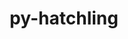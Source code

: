 ---
title: "py-hatchling"
layout: cache
categories: [package, develop]
meta: {"compilers": ["apple-clang@=16.0.0", "gcc@=10.5.0", "gcc@=11.1.0", "gcc@=11.4.0", "gcc@=13.2.0", "gcc@=13.3.0", "gcc@=7.5.0", "oneapi@=2024.2.1"], "num_specs": 227, "num_specs_by_stack": {"data-vis-sdk": 8, "developer-tools-aarch64-linux-gnu": 5, "developer-tools-darwin": 5, "developer-tools-x86_64_v3-linux-gnu": 5, "e4s": 40, "e4s-neoverse-v2": 16, "e4s-oneapi": 41, "hep": 8, "ml-darwin-aarch64-mps": 24, "ml-linux-aarch64-cpu": 29, "ml-linux-aarch64-cuda": 30, "ml-linux-x86_64-cpu": 30, "ml-linux-x86_64-cuda": 32, "ml-linux-x86_64-rocm": 19, "radiuss": 16, "root": 227}, "oss": ["centos7", "rhel8", "sequoia", "ubuntu18.04", "ubuntu20.04", "ubuntu22.04", "ubuntu24.04"], "platforms": ["darwin", "linux"], "stacks": ["data-vis-sdk", "developer-tools-aarch64-linux-gnu", "developer-tools-darwin", "developer-tools-x86_64_v3-linux-gnu", "e4s", "e4s-neoverse-v2", "e4s-oneapi", "hep", "ml-darwin-aarch64-mps", "ml-linux-aarch64-cpu", "ml-linux-aarch64-cuda", "ml-linux-x86_64-cpu", "ml-linux-x86_64-cuda", "ml-linux-x86_64-rocm", "radiuss", "root"], "targets": ["aarch64", "neoverse_v2", "x86_64_v3"], "versions": ["1.25.0"]}
spec_details: [{"compiler": "apple-clang@=16.0.0", "hash": "27dntua6id3f264wcadfxba5e2igdiry", "os": "sequoia", "platform": "darwin", "size": "-", "stacks": ["ml-darwin-aarch64-mps", "root"], "target": "aarch64", "variants": ["build_system=python_pip"], "versions": ["1.25.0"]}, {"compiler": "gcc@=11.4.0", "hash": "2diasdvcurquux5wjd7526anvmu3ifm7", "os": "ubuntu22.04", "platform": "linux", "size": "-", "stacks": ["e4s", "root"], "target": "x86_64_v3", "variants": ["build_system=python_pip"], "versions": ["1.25.0"]}, {"compiler": "gcc@=10.5.0", "hash": "2ptd6dckwatlm23fznzg62gungq2nfcv", "os": "centos7", "platform": "linux", "size": "-", "stacks": ["developer-tools-x86_64_v3-linux-gnu", "root"], "target": "x86_64_v3", "variants": ["build_system=python_pip"], "versions": ["1.25.0"]}, {"compiler": "gcc@=11.4.0", "hash": "2sojnqxiixyfzyoogq7kp2bxjxlsi773", "os": "ubuntu22.04", "platform": "linux", "size": "-", "stacks": ["e4s", "root"], "target": "x86_64_v3", "variants": ["build_system=python_pip"], "versions": ["1.25.0"]}, {"compiler": "gcc@=11.4.0", "hash": "2zlnqtbyykox2zqt6o4cqpzdso3j524r", "os": "ubuntu22.04", "platform": "linux", "size": "-", "stacks": ["e4s", "root"], "target": "x86_64_v3", "variants": ["build_system=python_pip"], "versions": ["1.25.0"]}, {"compiler": "oneapi@=2024.2.1", "hash": "2zzr6btn2ruo7xn7jshvybm7lv5asyw2", "os": "ubuntu22.04", "platform": "linux", "size": "-", "stacks": ["e4s-oneapi", "root"], "target": "x86_64_v3", "variants": ["build_system=python_pip"], "versions": ["1.25.0"]}, {"compiler": "gcc@=13.2.0", "hash": "3bs2ug3qivpwhe6ows6qf7ra3fdo66ui", "os": "ubuntu24.04", "platform": "linux", "size": "-", "stacks": ["ml-linux-aarch64-cpu", "ml-linux-aarch64-cuda", "root"], "target": "aarch64", "variants": ["build_system=python_pip"], "versions": ["1.25.0"]}, {"compiler": "gcc@=10.5.0", "hash": "3cfk53gaiqwcw5hh5n5mgry3slpslkvx", "os": "centos7", "platform": "linux", "size": "-", "stacks": ["developer-tools-x86_64_v3-linux-gnu", "root"], "target": "x86_64_v3", "variants": ["build_system=python_pip"], "versions": ["1.25.0"]}, {"compiler": "oneapi@=2024.2.1", "hash": "3epl7cqpylaqxiixhtxqd53lyuzfuubp", "os": "ubuntu22.04", "platform": "linux", "size": "-", "stacks": ["e4s-oneapi", "root"], "target": "x86_64_v3", "variants": ["build_system=python_pip"], "versions": ["1.25.0"]}, {"compiler": "gcc@=13.2.0", "hash": "3mqazmwzay52etgtehjocty2nm3g3b72", "os": "ubuntu24.04", "platform": "linux", "size": "-", "stacks": ["ml-linux-aarch64-cpu", "ml-linux-aarch64-cuda", "root"], "target": "aarch64", "variants": ["build_system=python_pip"], "versions": ["1.25.0"]}, {"compiler": "oneapi@=2024.2.1", "hash": "3yryzt4pyfmokwhd2jouyelhdo4ylw4p", "os": "ubuntu22.04", "platform": "linux", "size": "-", "stacks": ["e4s-oneapi", "root"], "target": "x86_64_v3", "variants": ["build_system=python_pip"], "versions": ["1.25.0"]}, {"compiler": "gcc@=13.2.0", "hash": "4gsqfyzjmalwygeyjpxyyswsvrypnhg6", "os": "ubuntu24.04", "platform": "linux", "size": "-", "stacks": ["ml-linux-aarch64-cpu", "ml-linux-aarch64-cuda", "root"], "target": "aarch64", "variants": ["build_system=python_pip"], "versions": ["1.25.0"]}, {"compiler": "gcc@=11.4.0", "hash": "4kb23oopczt7fxa7zodtezkqw2opiopj", "os": "ubuntu22.04", "platform": "linux", "size": "-", "stacks": ["e4s", "root"], "target": "x86_64_v3", "variants": ["build_system=python_pip"], "versions": ["1.25.0"]}, {"compiler": "apple-clang@=16.0.0", "hash": "4lme2sdoooppg5fxcsrfbi75hljbnil6", "os": "sequoia", "platform": "darwin", "size": "-", "stacks": ["developer-tools-darwin", "ml-darwin-aarch64-mps", "root"], "target": "aarch64", "variants": ["build_system=python_pip"], "versions": ["1.25.0"]}, {"compiler": "gcc@=13.2.0", "hash": "4lpgvnsfkmv5zxdshanugby3mlgwbtbq", "os": "ubuntu24.04", "platform": "linux", "size": "-", "stacks": ["ml-linux-x86_64-cpu", "ml-linux-x86_64-cuda", "ml-linux-x86_64-rocm", "root"], "target": "x86_64_v3", "variants": ["build_system=python_pip"], "versions": ["1.25.0"]}, {"compiler": "gcc@=13.2.0", "hash": "4qtllps4hfnu62cxvvxpvqkbajnletb7", "os": "ubuntu24.04", "platform": "linux", "size": "-", "stacks": ["ml-linux-x86_64-cpu", "ml-linux-x86_64-cuda", "ml-linux-x86_64-rocm", "root"], "target": "x86_64_v3", "variants": ["build_system=python_pip"], "versions": ["1.25.0"]}, {"compiler": "apple-clang@=16.0.0", "hash": "55vmdfmybrhk4cpcvdupkc45x2pilvlx", "os": "sequoia", "platform": "darwin", "size": "-", "stacks": ["ml-darwin-aarch64-mps", "root"], "target": "aarch64", "variants": ["build_system=python_pip"], "versions": ["1.25.0"]}, {"compiler": "gcc@=13.2.0", "hash": "56x6cuisp4iza37rxu4fioci2uwlmjqd", "os": "ubuntu24.04", "platform": "linux", "size": "-", "stacks": ["ml-linux-aarch64-cpu", "ml-linux-aarch64-cuda", "root"], "target": "aarch64", "variants": ["build_system=python_pip"], "versions": ["1.25.0"]}, {"compiler": "gcc@=13.2.0", "hash": "5bqu74vulqloge224tu3iwxgytzjdnwm", "os": "ubuntu24.04", "platform": "linux", "size": "-", "stacks": ["ml-linux-aarch64-cpu", "ml-linux-aarch64-cuda", "root"], "target": "aarch64", "variants": ["build_system=python_pip"], "versions": ["1.25.0"]}, {"compiler": "gcc@=13.2.0", "hash": "5cvld5enzjwpuirhwmatmkw6jz2kfihi", "os": "ubuntu24.04", "platform": "linux", "size": "-", "stacks": ["ml-linux-x86_64-cpu", "ml-linux-x86_64-cuda", "ml-linux-x86_64-rocm", "root"], "target": "x86_64_v3", "variants": ["build_system=python_pip"], "versions": ["1.25.0"]}, {"compiler": "oneapi@=2024.2.1", "hash": "5e56snuqxztsbszdyq2jt2dzgpgra3bd", "os": "ubuntu22.04", "platform": "linux", "size": "-", "stacks": ["e4s-oneapi", "root"], "target": "x86_64_v3", "variants": ["build_system=python_pip"], "versions": ["1.25.0"]}, {"compiler": "apple-clang@=16.0.0", "hash": "5eihqfk3soaw4zuakne3xzopcvdd3pk7", "os": "sequoia", "platform": "darwin", "size": "-", "stacks": ["ml-darwin-aarch64-mps", "root"], "target": "aarch64", "variants": ["build_system=python_pip"], "versions": ["1.25.0"]}, {"compiler": "gcc@=7.5.0", "hash": "5fk4hf7ao3qdiv7ntfn3qipppou3npik", "os": "ubuntu18.04", "platform": "linux", "size": "-", "stacks": ["radiuss", "root"], "target": "x86_64_v3", "variants": ["build_system=python_pip"], "versions": ["1.25.0"]}, {"compiler": "gcc@=11.1.0", "hash": "5wz26r2oozoyj4ugnfapkkzl74njilth", "os": "ubuntu20.04", "platform": "linux", "size": "-", "stacks": ["data-vis-sdk", "root"], "target": "x86_64_v3", "variants": ["build_system=python_pip"], "versions": ["1.25.0"]}, {"compiler": "gcc@=7.5.0", "hash": "6dpsagjhxily3ykz2mhgq2ofpzi5qc6a", "os": "ubuntu18.04", "platform": "linux", "size": "-", "stacks": ["radiuss", "root"], "target": "x86_64_v3", "variants": ["build_system=python_pip"], "versions": ["1.25.0"]}, {"compiler": "oneapi@=2024.2.1", "hash": "6g4ce7lrmhjq3bagad6vqa3cmb4d5fx4", "os": "ubuntu22.04", "platform": "linux", "size": "-", "stacks": ["e4s-oneapi", "root"], "target": "x86_64_v3", "variants": ["build_system=python_pip"], "versions": ["1.25.0"]}, {"compiler": "oneapi@=2024.2.1", "hash": "6jndejx6cdttsovnwfk5hfc4czazzghe", "os": "ubuntu22.04", "platform": "linux", "size": "-", "stacks": ["e4s-oneapi", "root"], "target": "x86_64_v3", "variants": ["build_system=python_pip"], "versions": ["1.25.0"]}, {"compiler": "apple-clang@=16.0.0", "hash": "6ko5psdkxwfvtgyoj6yibebqydgsqh4y", "os": "sequoia", "platform": "darwin", "size": "-", "stacks": ["ml-darwin-aarch64-mps", "root"], "target": "aarch64", "variants": ["build_system=python_pip"], "versions": ["1.25.0"]}, {"compiler": "oneapi@=2024.2.1", "hash": "6qyfq4asqjrs6xsiywgozuhe2rbaslxm", "os": "ubuntu22.04", "platform": "linux", "size": "-", "stacks": ["e4s-oneapi", "root"], "target": "x86_64_v3", "variants": ["build_system=python_pip"], "versions": ["1.25.0"]}, {"compiler": "gcc@=11.4.0", "hash": "6u2uo663mrbpnir4rlxiinf7szawfqoo", "os": "ubuntu22.04", "platform": "linux", "size": "-", "stacks": ["e4s", "root"], "target": "x86_64_v3", "variants": ["build_system=python_pip"], "versions": ["1.25.0"]}, {"compiler": "gcc@=7.5.0", "hash": "6u3awspc5zo7voyvdoe3c3luiaiviymc", "os": "ubuntu18.04", "platform": "linux", "size": "-", "stacks": ["radiuss", "root"], "target": "x86_64_v3", "variants": ["build_system=python_pip"], "versions": ["1.25.0"]}, {"compiler": "oneapi@=2024.2.1", "hash": "72573lhrgxlzbuylv5nwx4sr2j2w2khv", "os": "ubuntu22.04", "platform": "linux", "size": "-", "stacks": ["e4s-oneapi", "root"], "target": "x86_64_v3", "variants": ["build_system=python_pip"], "versions": ["1.25.0"]}, {"compiler": "gcc@=7.5.0", "hash": "72uoqqz7w7y5kjdtfna5wsydilva2lkc", "os": "ubuntu18.04", "platform": "linux", "size": "-", "stacks": ["radiuss", "root"], "target": "x86_64_v3", "variants": ["build_system=python_pip"], "versions": ["1.25.0"]}, {"compiler": "gcc@=11.4.0", "hash": "7cf2vxf7bfzoirhchkh5zyfco4c5hqt5", "os": "ubuntu22.04", "platform": "linux", "size": "-", "stacks": ["e4s", "root"], "target": "x86_64_v3", "variants": ["build_system=python_pip"], "versions": ["1.25.0"]}, {"compiler": "gcc@=11.4.0", "hash": "7hho7wwkeygmf7atsllh7ee5s7fr4oyf", "os": "ubuntu22.04", "platform": "linux", "size": "-", "stacks": ["e4s", "root"], "target": "x86_64_v3", "variants": ["build_system=python_pip"], "versions": ["1.25.0"]}, {"compiler": "apple-clang@=16.0.0", "hash": "7irlyjw6xuioqni4triac5n5hnawji4w", "os": "sequoia", "platform": "darwin", "size": "-", "stacks": ["ml-darwin-aarch64-mps", "root"], "target": "aarch64", "variants": ["build_system=python_pip"], "versions": ["1.25.0"]}, {"compiler": "gcc@=13.2.0", "hash": "7ndq7cprnrh4ipcp6umbpq43yt7ynbkc", "os": "ubuntu24.04", "platform": "linux", "size": "-", "stacks": ["ml-linux-x86_64-cpu", "ml-linux-x86_64-cuda", "root"], "target": "x86_64_v3", "variants": ["build_system=python_pip"], "versions": ["1.25.0"]}, {"compiler": "gcc@=13.2.0", "hash": "7tavayxpxa7w54ud32nh76foupb6zh5i", "os": "ubuntu24.04", "platform": "linux", "size": "-", "stacks": ["ml-linux-aarch64-cpu", "ml-linux-aarch64-cuda", "root"], "target": "aarch64", "variants": ["build_system=python_pip"], "versions": ["1.25.0"]}, {"compiler": "gcc@=13.2.0", "hash": "7wicgmc5ztgrsos6ccgashxyir2j645b", "os": "ubuntu24.04", "platform": "linux", "size": "-", "stacks": ["ml-linux-x86_64-cpu", "ml-linux-x86_64-cuda", "ml-linux-x86_64-rocm", "root"], "target": "x86_64_v3", "variants": ["build_system=python_pip"], "versions": ["1.25.0"]}, {"compiler": "apple-clang@=16.0.0", "hash": "7y6bxeavxa7df3fyqheptdztsonkbeb3", "os": "sequoia", "platform": "darwin", "size": "-", "stacks": ["ml-darwin-aarch64-mps", "root"], "target": "aarch64", "variants": ["build_system=python_pip"], "versions": ["1.25.0"]}, {"compiler": "gcc@=11.4.0", "hash": "a74obeovfjwfqlcpnrrt5h36djwtahvi", "os": "ubuntu22.04", "platform": "linux", "size": "-", "stacks": ["e4s-neoverse-v2", "root"], "target": "neoverse_v2", "variants": ["build_system=python_pip"], "versions": ["1.25.0"]}, {"compiler": "oneapi@=2024.2.1", "hash": "ahd72hjm3nwxrcrc34vess6wbrkasc3i", "os": "ubuntu22.04", "platform": "linux", "size": "-", "stacks": ["e4s-oneapi", "root"], "target": "x86_64_v3", "variants": ["build_system=python_pip"], "versions": ["1.25.0"]}, {"compiler": "gcc@=13.2.0", "hash": "ajbomp3opkktvgel2udknntrcsd5lbay", "os": "ubuntu24.04", "platform": "linux", "size": "-", "stacks": ["ml-linux-x86_64-cpu", "ml-linux-x86_64-cuda", "ml-linux-x86_64-rocm", "root"], "target": "x86_64_v3", "variants": ["build_system=python_pip"], "versions": ["1.25.0"]}, {"compiler": "gcc@=11.4.0", "hash": "anntsdfgar57bkuhxqjnfifkmkovivxn", "os": "ubuntu22.04", "platform": "linux", "size": "-", "stacks": ["e4s", "root"], "target": "x86_64_v3", "variants": ["build_system=python_pip"], "versions": ["1.25.0"]}, {"compiler": "gcc@=11.4.0", "hash": "apb3wirqmbctrmqczrz6eahgwforg55p", "os": "ubuntu22.04", "platform": "linux", "size": "-", "stacks": ["e4s-neoverse-v2", "root"], "target": "neoverse_v2", "variants": ["build_system=python_pip"], "versions": ["1.25.0"]}, {"compiler": "gcc@=13.2.0", "hash": "apzdqgycbsvuqfw6kuysyh45lonjbrfl", "os": "ubuntu24.04", "platform": "linux", "size": "-", "stacks": ["ml-linux-x86_64-cuda", "root"], "target": "x86_64_v3", "variants": ["build_system=python_pip"], "versions": ["1.25.0"]}, {"compiler": "gcc@=11.4.0", "hash": "ay2dsr76ndqmfsd7jwh42i4k3zdtmnsy", "os": "ubuntu22.04", "platform": "linux", "size": "-", "stacks": ["e4s", "root"], "target": "x86_64_v3", "variants": ["build_system=python_pip"], "versions": ["1.25.0"]}, {"compiler": "oneapi@=2024.2.1", "hash": "ayms6l4mbw54mfgjlwhjaeww5yujqhqk", "os": "ubuntu22.04", "platform": "linux", "size": "-", "stacks": ["e4s-oneapi", "root"], "target": "x86_64_v3", "variants": ["build_system=python_pip"], "versions": ["1.25.0"]}, {"compiler": "gcc@=11.4.0", "hash": "azyeorll3suttauximc5ohey3yf36mlr", "os": "ubuntu22.04", "platform": "linux", "size": "-", "stacks": ["e4s", "root"], "target": "x86_64_v3", "variants": ["build_system=python_pip"], "versions": ["1.25.0"]}, {"compiler": "gcc@=13.2.0", "hash": "bfy4u6eyxcghqrdlpbuixazrqvdgmrxh", "os": "ubuntu24.04", "platform": "linux", "size": "-", "stacks": ["ml-linux-aarch64-cpu", "ml-linux-aarch64-cuda", "root"], "target": "aarch64", "variants": ["build_system=python_pip"], "versions": ["1.25.0"]}, {"compiler": "oneapi@=2024.2.1", "hash": "bfyfszxqnyaliy7b736yva5445gih4wj", "os": "ubuntu22.04", "platform": "linux", "size": "-", "stacks": ["e4s-oneapi", "root"], "target": "x86_64_v3", "variants": ["build_system=python_pip"], "versions": ["1.25.0"]}, {"compiler": "gcc@=11.4.0", "hash": "brvaex3vdmvaacoc3yb3khctpo54z34h", "os": "ubuntu22.04", "platform": "linux", "size": "-", "stacks": ["e4s-neoverse-v2", "root"], "target": "neoverse_v2", "variants": ["build_system=python_pip"], "versions": ["1.25.0"]}, {"compiler": "gcc@=13.2.0", "hash": "buzgsfemn5muerooarmlwnzsh2274iaa", "os": "ubuntu24.04", "platform": "linux", "size": "-", "stacks": ["ml-linux-x86_64-cpu", "ml-linux-x86_64-cuda", "ml-linux-x86_64-rocm", "root"], "target": "x86_64_v3", "variants": ["build_system=python_pip"], "versions": ["1.25.0"]}, {"compiler": "oneapi@=2024.2.1", "hash": "bxkgazfunon2nnwy57bzk2ltyp5hv6d2", "os": "ubuntu22.04", "platform": "linux", "size": "-", "stacks": ["e4s-oneapi", "root"], "target": "x86_64_v3", "variants": ["build_system=python_pip"], "versions": ["1.25.0"]}, {"compiler": "gcc@=13.2.0", "hash": "c3m4xmuxo2uaxnaeqbul3x3ayogqovmw", "os": "ubuntu24.04", "platform": "linux", "size": "-", "stacks": ["ml-linux-x86_64-cpu", "ml-linux-x86_64-cuda", "root"], "target": "x86_64_v3", "variants": ["build_system=python_pip"], "versions": ["1.25.0"]}, {"compiler": "gcc@=11.4.0", "hash": "c5ivmq4t5ngurpvhhxllrnumsz6py4g4", "os": "ubuntu22.04", "platform": "linux", "size": "-", "stacks": ["e4s-neoverse-v2", "root"], "target": "neoverse_v2", "variants": ["build_system=python_pip"], "versions": ["1.25.0"]}, {"compiler": "oneapi@=2024.2.1", "hash": "cd7cdyyuq3yg5op336bfy6ojl6dogosq", "os": "ubuntu22.04", "platform": "linux", "size": "-", "stacks": ["e4s-oneapi", "root"], "target": "x86_64_v3", "variants": ["build_system=python_pip"], "versions": ["1.25.0"]}, {"compiler": "gcc@=13.2.0", "hash": "ce6grtr4ogr43dtrvxylawtslua25hfx", "os": "ubuntu24.04", "platform": "linux", "size": "-", "stacks": ["ml-linux-x86_64-cpu", "ml-linux-x86_64-cuda", "root"], "target": "x86_64_v3", "variants": ["build_system=python_pip"], "versions": ["1.25.0"]}, {"compiler": "gcc@=11.4.0", "hash": "cmwd4bhnwzzhpszw6rnsrsod2pnt7oru", "os": "ubuntu22.04", "platform": "linux", "size": "-", "stacks": ["hep", "root"], "target": "x86_64_v3", "variants": ["build_system=python_pip"], "versions": ["1.25.0"]}, {"compiler": "apple-clang@=16.0.0", "hash": "cngpbqngn6qbtmykfdezer3l4glhl2zw", "os": "sequoia", "platform": "darwin", "size": "-", "stacks": ["ml-darwin-aarch64-mps", "root"], "target": "aarch64", "variants": ["build_system=python_pip"], "versions": ["1.25.0"]}, {"compiler": "oneapi@=2024.2.1", "hash": "d35awganaeuayrr3jagojnbidmfvtue6", "os": "ubuntu22.04", "platform": "linux", "size": "-", "stacks": ["e4s-oneapi", "root"], "target": "x86_64_v3", "variants": ["build_system=python_pip"], "versions": ["1.25.0"]}, {"compiler": "gcc@=13.2.0", "hash": "d7fs3e4iihpbimmzayrqxodfd474rms4", "os": "ubuntu24.04", "platform": "linux", "size": "-", "stacks": ["ml-linux-aarch64-cpu", "ml-linux-aarch64-cuda", "root"], "target": "aarch64", "variants": ["build_system=python_pip"], "versions": ["1.25.0"]}, {"compiler": "gcc@=7.5.0", "hash": "dijn3qhmno3ppzakfjwygya5yyog4yaf", "os": "ubuntu18.04", "platform": "linux", "size": "-", "stacks": ["radiuss", "root"], "target": "x86_64_v3", "variants": ["build_system=python_pip"], "versions": ["1.25.0"]}, {"compiler": "gcc@=7.5.0", "hash": "dmswmsypt23usawef7gotjexwymwocsc", "os": "ubuntu18.04", "platform": "linux", "size": "-", "stacks": ["radiuss", "root"], "target": "x86_64_v3", "variants": ["build_system=python_pip"], "versions": ["1.25.0"]}, {"compiler": "gcc@=11.4.0", "hash": "drh6ocymupydcd3tn7alcnqh54m2ogx3", "os": "ubuntu22.04", "platform": "linux", "size": "-", "stacks": ["e4s", "root"], "target": "x86_64_v3", "variants": ["build_system=python_pip"], "versions": ["1.25.0"]}, {"compiler": "gcc@=10.5.0", "hash": "dwqoybtpfwfeusdcn4f3sn4u73ygmfva", "os": "centos7", "platform": "linux", "size": "-", "stacks": ["developer-tools-x86_64_v3-linux-gnu", "root"], "target": "x86_64_v3", "variants": ["build_system=python_pip"], "versions": ["1.25.0"]}, {"compiler": "oneapi@=2024.2.1", "hash": "echsiz4d7bk2fhadfgjhfc3qclcbjamn", "os": "ubuntu22.04", "platform": "linux", "size": "-", "stacks": ["e4s-oneapi", "root"], "target": "x86_64_v3", "variants": ["build_system=python_pip"], "versions": ["1.25.0"]}, {"compiler": "gcc@=11.4.0", "hash": "eehf5itowflibrgrk776dvdmybezb5bx", "os": "ubuntu22.04", "platform": "linux", "size": "-", "stacks": ["hep", "root"], "target": "x86_64_v3", "variants": ["build_system=python_pip"], "versions": ["1.25.0"]}, {"compiler": "gcc@=13.3.0", "hash": "ehkmlppasp5gbcy4vcjuqgx46z6s6k27", "os": "rhel8", "platform": "linux", "size": "-", "stacks": ["developer-tools-aarch64-linux-gnu", "root"], "target": "aarch64", "variants": ["build_system=python_pip"], "versions": ["1.25.0"]}, {"compiler": "gcc@=13.2.0", "hash": "ei6hknclbbsyf7gnb2jg2ybwtl66prl5", "os": "ubuntu24.04", "platform": "linux", "size": "-", "stacks": ["ml-linux-x86_64-cpu", "ml-linux-x86_64-cuda", "root"], "target": "x86_64_v3", "variants": ["build_system=python_pip"], "versions": ["1.25.0"]}, {"compiler": "oneapi@=2024.2.1", "hash": "ew2l4kqrgr7zuyydfx5deo3qd3b3i3m3", "os": "ubuntu22.04", "platform": "linux", "size": "-", "stacks": ["e4s-oneapi", "root"], "target": "x86_64_v3", "variants": ["build_system=python_pip"], "versions": ["1.25.0"]}, {"compiler": "apple-clang@=16.0.0", "hash": "eyl5i4paoxmae2zkvbox6pgpfrwlrv24", "os": "sequoia", "platform": "darwin", "size": "-", "stacks": ["ml-darwin-aarch64-mps", "root"], "target": "aarch64", "variants": ["build_system=python_pip"], "versions": ["1.25.0"]}, {"compiler": "gcc@=13.2.0", "hash": "f5b67csztickbkz5u2voalmqzqk5tjuh", "os": "ubuntu24.04", "platform": "linux", "size": "-", "stacks": ["ml-linux-x86_64-cpu", "ml-linux-x86_64-cuda", "root"], "target": "x86_64_v3", "variants": ["build_system=python_pip"], "versions": ["1.25.0"]}, {"compiler": "gcc@=11.4.0", "hash": "f7ccys7qsjk54f7kqfz7eeedrcxuo5re", "os": "ubuntu22.04", "platform": "linux", "size": "-", "stacks": ["e4s-neoverse-v2", "root"], "target": "neoverse_v2", "variants": ["build_system=python_pip"], "versions": ["1.25.0"]}, {"compiler": "gcc@=11.4.0", "hash": "fcghmm6roxrifg7ixd6fezh35cmqbnbl", "os": "ubuntu22.04", "platform": "linux", "size": "-", "stacks": ["e4s", "root"], "target": "x86_64_v3", "variants": ["build_system=python_pip"], "versions": ["1.25.0"]}, {"compiler": "apple-clang@=16.0.0", "hash": "fidbv7ptjisxss6kxj37atctdbq7gzpf", "os": "sequoia", "platform": "darwin", "size": "-", "stacks": ["ml-darwin-aarch64-mps", "root"], "target": "aarch64", "variants": ["build_system=python_pip"], "versions": ["1.25.0"]}, {"compiler": "gcc@=11.1.0", "hash": "fjxu7nxrznzapcrrpz7s7qnndurd3qt2", "os": "ubuntu20.04", "platform": "linux", "size": "-", "stacks": ["data-vis-sdk", "root"], "target": "x86_64_v3", "variants": ["build_system=python_pip"], "versions": ["1.25.0"]}, {"compiler": "gcc@=13.2.0", "hash": "fkd5unm5jzrgwoe32tx33k3xytcbw77s", "os": "ubuntu24.04", "platform": "linux", "size": "-", "stacks": ["ml-linux-x86_64-cpu", "ml-linux-x86_64-cuda", "ml-linux-x86_64-rocm", "root"], "target": "x86_64_v3", "variants": ["build_system=python_pip"], "versions": ["1.25.0"]}, {"compiler": "gcc@=11.4.0", "hash": "fpsqjq27lj7fs24ckunzwfjnk6q2b3rg", "os": "ubuntu22.04", "platform": "linux", "size": "-", "stacks": ["e4s-neoverse-v2", "root"], "target": "neoverse_v2", "variants": ["build_system=python_pip"], "versions": ["1.25.0"]}, {"compiler": "gcc@=13.2.0", "hash": "fy2mlgno2knslgtudkxftmctqw4lkxfb", "os": "ubuntu24.04", "platform": "linux", "size": "-", "stacks": ["ml-linux-aarch64-cpu", "ml-linux-aarch64-cuda", "root"], "target": "aarch64", "variants": ["build_system=python_pip"], "versions": ["1.25.0"]}, {"compiler": "gcc@=13.2.0", "hash": "ggp3adq7thkhz7jpm5dgxjgsd3fhj4n3", "os": "ubuntu24.04", "platform": "linux", "size": "-", "stacks": ["ml-linux-aarch64-cpu", "ml-linux-aarch64-cuda", "root"], "target": "aarch64", "variants": ["build_system=python_pip"], "versions": ["1.25.0"]}, {"compiler": "gcc@=13.2.0", "hash": "glkfkfgvdncnl7etmqt66wh36qpfosdk", "os": "ubuntu24.04", "platform": "linux", "size": "-", "stacks": ["ml-linux-aarch64-cpu", "root"], "target": "aarch64", "variants": ["build_system=python_pip"], "versions": ["1.25.0"]}, {"compiler": "gcc@=11.4.0", "hash": "gt7pl33e7l67xizgmfa5rztpc4up5yfh", "os": "ubuntu22.04", "platform": "linux", "size": "-", "stacks": ["e4s", "root"], "target": "x86_64_v3", "variants": ["build_system=python_pip"], "versions": ["1.25.0"]}, {"compiler": "oneapi@=2024.2.1", "hash": "gtbtafes6ne7xlqbxz7i7oq7japjae4m", "os": "ubuntu22.04", "platform": "linux", "size": "-", "stacks": ["e4s-oneapi", "root"], "target": "x86_64_v3", "variants": ["build_system=python_pip"], "versions": ["1.25.0"]}, {"compiler": "gcc@=13.2.0", "hash": "h6kwdcnmwmf2oa3wdsgrew2skx6j6pgh", "os": "ubuntu24.04", "platform": "linux", "size": "-", "stacks": ["ml-linux-x86_64-cpu", "ml-linux-x86_64-cuda", "root"], "target": "x86_64_v3", "variants": ["build_system=python_pip"], "versions": ["1.25.0"]}, {"compiler": "gcc@=11.4.0", "hash": "h6llfmjvbcur6ygvuq3l37ikz6xfsve3", "os": "ubuntu22.04", "platform": "linux", "size": "-", "stacks": ["e4s", "root"], "target": "x86_64_v3", "variants": ["build_system=python_pip"], "versions": ["1.25.0"]}, {"compiler": "gcc@=11.4.0", "hash": "h6q3nums5ry7op26yzy57xslgiml6biw", "os": "ubuntu22.04", "platform": "linux", "size": "-", "stacks": ["e4s", "root"], "target": "x86_64_v3", "variants": ["build_system=python_pip"], "versions": ["1.25.0"]}, {"compiler": "gcc@=11.4.0", "hash": "h7sbrgfwwpcpajsy2ef2aulwpf33fagt", "os": "ubuntu22.04", "platform": "linux", "size": "-", "stacks": ["e4s", "root"], "target": "x86_64_v3", "variants": ["build_system=python_pip"], "versions": ["1.25.0"]}, {"compiler": "gcc@=13.2.0", "hash": "hablsmcmtn6narcwifz3xjtzmifc3ibx", "os": "ubuntu24.04", "platform": "linux", "size": "-", "stacks": ["ml-linux-x86_64-cpu", "ml-linux-x86_64-cuda", "ml-linux-x86_64-rocm", "root"], "target": "x86_64_v3", "variants": ["build_system=python_pip"], "versions": ["1.25.0"]}, {"compiler": "gcc@=13.2.0", "hash": "hfa6evspzqk43lv7il5yzzi2p4yyfptw", "os": "ubuntu24.04", "platform": "linux", "size": "-", "stacks": ["ml-linux-aarch64-cpu", "ml-linux-aarch64-cuda", "root"], "target": "aarch64", "variants": ["build_system=python_pip"], "versions": ["1.25.0"]}, {"compiler": "oneapi@=2024.2.1", "hash": "hfkdzwfg7duw6bahgt2yubl4oxzjagva", "os": "ubuntu22.04", "platform": "linux", "size": "-", "stacks": ["e4s-oneapi", "root"], "target": "x86_64_v3", "variants": ["build_system=python_pip"], "versions": ["1.25.0"]}, {"compiler": "gcc@=13.2.0", "hash": "hirr7chvhecr3jpqf7ryhcifoxblgvlq", "os": "ubuntu24.04", "platform": "linux", "size": "-", "stacks": ["ml-linux-x86_64-cpu", "ml-linux-x86_64-cuda", "ml-linux-x86_64-rocm", "root"], "target": "x86_64_v3", "variants": ["build_system=python_pip"], "versions": ["1.25.0"]}, {"compiler": "gcc@=11.4.0", "hash": "hkdm2446pggolqlo3woflbxt23iykiqr", "os": "ubuntu22.04", "platform": "linux", "size": "-", "stacks": ["hep", "root"], "target": "x86_64_v3", "variants": ["build_system=python_pip"], "versions": ["1.25.0"]}, {"compiler": "gcc@=13.2.0", "hash": "hnyacocmp3ht7yp45xgklq6jut7enmiz", "os": "ubuntu24.04", "platform": "linux", "size": "-", "stacks": ["ml-linux-aarch64-cpu", "ml-linux-aarch64-cuda", "root"], "target": "aarch64", "variants": ["build_system=python_pip"], "versions": ["1.25.0"]}, {"compiler": "oneapi@=2024.2.1", "hash": "hrwcspn2kn4jnitt2mk3o4pql4npcu7e", "os": "ubuntu22.04", "platform": "linux", "size": "-", "stacks": ["e4s-oneapi", "root"], "target": "x86_64_v3", "variants": ["build_system=python_pip"], "versions": ["1.25.0"]}, {"compiler": "gcc@=11.4.0", "hash": "htqpld3bmy34rtpvqkwhsfk3bfueh3o7", "os": "ubuntu22.04", "platform": "linux", "size": "-", "stacks": ["e4s", "root"], "target": "x86_64_v3", "variants": ["build_system=python_pip"], "versions": ["1.25.0"]}, {"compiler": "gcc@=13.2.0", "hash": "i3bjfapd4wz5pysqt6yodob3cpnijh3r", "os": "ubuntu24.04", "platform": "linux", "size": "-", "stacks": ["ml-linux-x86_64-cpu", "ml-linux-x86_64-cuda", "ml-linux-x86_64-rocm", "root"], "target": "x86_64_v3", "variants": ["build_system=python_pip"], "versions": ["1.25.0"]}, {"compiler": "gcc@=13.2.0", "hash": "i73wz33g6rcsg2tkyjwjbzzvcxc2pn3w", "os": "ubuntu24.04", "platform": "linux", "size": "-", "stacks": ["ml-linux-x86_64-cpu", "ml-linux-x86_64-cuda", "root"], "target": "x86_64_v3", "variants": ["build_system=python_pip"], "versions": ["1.25.0"]}, {"compiler": "gcc@=13.2.0", "hash": "idsszwm6kw22xshtbyqj4keuuycfbdhy", "os": "ubuntu24.04", "platform": "linux", "size": "-", "stacks": ["ml-linux-aarch64-cpu", "ml-linux-aarch64-cuda", "root"], "target": "aarch64", "variants": ["build_system=python_pip"], "versions": ["1.25.0"]}, {"compiler": "gcc@=11.4.0", "hash": "ifeqzzrxjwcvorg2ktboqqaqgjybzfgz", "os": "ubuntu22.04", "platform": "linux", "size": "-", "stacks": ["e4s", "root"], "target": "x86_64_v3", "variants": ["build_system=python_pip"], "versions": ["1.25.0"]}, {"compiler": "gcc@=13.3.0", "hash": "ihwiwsizoeqnbl62zigckvb5d4qfxv6w", "os": "rhel8", "platform": "linux", "size": "-", "stacks": ["developer-tools-aarch64-linux-gnu", "root"], "target": "aarch64", "variants": ["build_system=python_pip"], "versions": ["1.25.0"]}, {"compiler": "gcc@=11.4.0", "hash": "ijiwilg37aiyphqku5z7uqskv2zxol27", "os": "ubuntu22.04", "platform": "linux", "size": "-", "stacks": ["e4s", "root"], "target": "x86_64_v3", "variants": ["build_system=python_pip"], "versions": ["1.25.0"]}, {"compiler": "oneapi@=2024.2.1", "hash": "ipaqiqccrgdefcfuxgwdcdrkpbjzlilz", "os": "ubuntu22.04", "platform": "linux", "size": "-", "stacks": ["e4s-oneapi", "root"], "target": "x86_64_v3", "variants": ["build_system=python_pip"], "versions": ["1.25.0"]}, {"compiler": "oneapi@=2024.2.1", "hash": "iqlyisk7c3hpp3kywgpm5ku2kyxrbqjt", "os": "ubuntu22.04", "platform": "linux", "size": "-", "stacks": ["e4s-oneapi", "root"], "target": "x86_64_v3", "variants": ["build_system=python_pip"], "versions": ["1.25.0"]}, {"compiler": "gcc@=11.4.0", "hash": "irb5527tiyhvicjfinu7cklcl6tx3rj5", "os": "ubuntu22.04", "platform": "linux", "size": "-", "stacks": ["e4s", "root"], "target": "x86_64_v3", "variants": ["build_system=python_pip"], "versions": ["1.25.0"]}, {"compiler": "gcc@=13.2.0", "hash": "irk5g5ymnguztbdld63xmdpvip6evsvb", "os": "ubuntu24.04", "platform": "linux", "size": "-", "stacks": ["ml-linux-aarch64-cpu", "ml-linux-aarch64-cuda", "root"], "target": "aarch64", "variants": ["build_system=python_pip"], "versions": ["1.25.0"]}, {"compiler": "gcc@=7.5.0", "hash": "iscualakbfz4t3rnu3gvfouohubxeyfl", "os": "ubuntu18.04", "platform": "linux", "size": "-", "stacks": ["radiuss", "root"], "target": "x86_64_v3", "variants": ["build_system=python_pip"], "versions": ["1.25.0"]}, {"compiler": "gcc@=11.1.0", "hash": "itgakvsc5xdro24rpxuovny47dwh6drk", "os": "ubuntu20.04", "platform": "linux", "size": "-", "stacks": ["data-vis-sdk", "root"], "target": "x86_64_v3", "variants": ["build_system=python_pip"], "versions": ["1.25.0"]}, {"compiler": "gcc@=7.5.0", "hash": "iydll42tm32bf7ri4yaz6nqlty4vc44g", "os": "ubuntu18.04", "platform": "linux", "size": "-", "stacks": ["radiuss", "root"], "target": "x86_64_v3", "variants": ["build_system=python_pip"], "versions": ["1.25.0"]}, {"compiler": "gcc@=11.4.0", "hash": "j5rcknf4qmf6j2lgxrykpxcy3e6k526z", "os": "ubuntu22.04", "platform": "linux", "size": "-", "stacks": ["e4s-neoverse-v2", "root"], "target": "neoverse_v2", "variants": ["build_system=python_pip"], "versions": ["1.25.0"]}, {"compiler": "gcc@=13.2.0", "hash": "jexn6isvsa7cjqu7a3i63b7ngodsgwyo", "os": "ubuntu24.04", "platform": "linux", "size": "-", "stacks": ["ml-linux-aarch64-cpu", "ml-linux-aarch64-cuda", "root"], "target": "aarch64", "variants": ["build_system=python_pip"], "versions": ["1.25.0"]}, {"compiler": "oneapi@=2024.2.1", "hash": "jgnjjcjvxnstzwv5ygdcj4r2trmbnau5", "os": "ubuntu22.04", "platform": "linux", "size": "-", "stacks": ["e4s-oneapi", "root"], "target": "x86_64_v3", "variants": ["build_system=python_pip"], "versions": ["1.25.0"]}, {"compiler": "gcc@=13.2.0", "hash": "jhuqkxdshy3545bqql25ddsmj5dqfdhs", "os": "ubuntu24.04", "platform": "linux", "size": "-", "stacks": ["ml-linux-aarch64-cpu", "root"], "target": "aarch64", "variants": ["build_system=python_pip"], "versions": ["1.25.0"]}, {"compiler": "gcc@=11.4.0", "hash": "jjlhco3a2ute4ztfqyypa2lauodkfisr", "os": "ubuntu22.04", "platform": "linux", "size": "-", "stacks": ["hep", "root"], "target": "x86_64_v3", "variants": ["build_system=python_pip"], "versions": ["1.25.0"]}, {"compiler": "gcc@=11.4.0", "hash": "jnhxsnneltcquq7bnee5solvh6dwhscq", "os": "ubuntu22.04", "platform": "linux", "size": "-", "stacks": ["hep", "root"], "target": "x86_64_v3", "variants": ["build_system=python_pip"], "versions": ["1.25.0"]}, {"compiler": "gcc@=11.4.0", "hash": "jqumd4d277wz5ql3hcg6y37xznd3slfa", "os": "ubuntu22.04", "platform": "linux", "size": "-", "stacks": ["e4s", "root"], "target": "x86_64_v3", "variants": ["build_system=python_pip"], "versions": ["1.25.0"]}, {"compiler": "gcc@=13.2.0", "hash": "k643c5s46iicpdntddnhehff3lic62tj", "os": "ubuntu24.04", "platform": "linux", "size": "-", "stacks": ["ml-linux-x86_64-cpu", "ml-linux-x86_64-cuda", "root"], "target": "x86_64_v3", "variants": ["build_system=python_pip"], "versions": ["1.25.0"]}, {"compiler": "gcc@=13.2.0", "hash": "k6ts7xniygsd72yai7fze7ps2einno47", "os": "ubuntu24.04", "platform": "linux", "size": "-", "stacks": ["ml-linux-x86_64-cpu", "ml-linux-x86_64-cuda", "root"], "target": "x86_64_v3", "variants": ["build_system=python_pip"], "versions": ["1.25.0"]}, {"compiler": "gcc@=7.5.0", "hash": "kg6plqkljd4wzwvap5n3hd77rubmmm7a", "os": "ubuntu18.04", "platform": "linux", "size": "-", "stacks": ["radiuss", "root"], "target": "x86_64_v3", "variants": ["build_system=python_pip"], "versions": ["1.25.0"]}, {"compiler": "apple-clang@=16.0.0", "hash": "kgcske7oc3u47wcdw3iqwajugvxl4gdt", "os": "sequoia", "platform": "darwin", "size": "-", "stacks": ["ml-darwin-aarch64-mps", "root"], "target": "aarch64", "variants": ["build_system=python_pip"], "versions": ["1.25.0"]}, {"compiler": "apple-clang@=16.0.0", "hash": "knp44qndgxcusga6rmarsnafaqsl5pzr", "os": "sequoia", "platform": "darwin", "size": "-", "stacks": ["developer-tools-darwin", "ml-darwin-aarch64-mps", "root"], "target": "aarch64", "variants": ["build_system=python_pip"], "versions": ["1.25.0"]}, {"compiler": "gcc@=7.5.0", "hash": "kqqkipkoigz6jt7s6p3pos4neswqnp63", "os": "ubuntu18.04", "platform": "linux", "size": "-", "stacks": ["radiuss", "root"], "target": "x86_64_v3", "variants": ["build_system=python_pip"], "versions": ["1.25.0"]}, {"compiler": "gcc@=11.4.0", "hash": "ktxossyivxwwb3rphnrza7ebbsr6izg7", "os": "ubuntu22.04", "platform": "linux", "size": "-", "stacks": ["e4s", "root"], "target": "x86_64_v3", "variants": ["build_system=python_pip"], "versions": ["1.25.0"]}, {"compiler": "gcc@=13.3.0", "hash": "kxytisenmnxul36j6hyk4ttb7mrxb2ej", "os": "rhel8", "platform": "linux", "size": "-", "stacks": ["developer-tools-aarch64-linux-gnu", "root"], "target": "aarch64", "variants": ["build_system=python_pip"], "versions": ["1.25.0"]}, {"compiler": "apple-clang@=16.0.0", "hash": "l2jldd5psz3rvxl4zjgcxde6djplfwhk", "os": "sequoia", "platform": "darwin", "size": "-", "stacks": ["ml-darwin-aarch64-mps", "root"], "target": "aarch64", "variants": ["build_system=python_pip"], "versions": ["1.25.0"]}, {"compiler": "oneapi@=2024.2.1", "hash": "l5wqnetyj3kon6oymhjzlur34kyv2t6d", "os": "ubuntu22.04", "platform": "linux", "size": "-", "stacks": ["e4s-oneapi", "root"], "target": "x86_64_v3", "variants": ["build_system=python_pip"], "versions": ["1.25.0"]}, {"compiler": "apple-clang@=16.0.0", "hash": "lhrtlwf4thl2ho246qr2lvh734awskri", "os": "sequoia", "platform": "darwin", "size": "-", "stacks": ["ml-darwin-aarch64-mps", "root"], "target": "aarch64", "variants": ["build_system=python_pip"], "versions": ["1.25.0"]}, {"compiler": "gcc@=11.4.0", "hash": "lke6yyendkv67fide2qiaroi3efhl5jg", "os": "ubuntu22.04", "platform": "linux", "size": "-", "stacks": ["e4s", "root"], "target": "x86_64_v3", "variants": ["build_system=python_pip"], "versions": ["1.25.0"]}, {"compiler": "oneapi@=2024.2.1", "hash": "lkgc2ut5pauxfqbvfgy4xmuw5hltalml", "os": "ubuntu22.04", "platform": "linux", "size": "-", "stacks": ["e4s-oneapi", "root"], "target": "x86_64_v3", "variants": ["build_system=python_pip"], "versions": ["1.25.0"]}, {"compiler": "gcc@=11.4.0", "hash": "lkmrrn5yru6hk4zmxgope4y6yfdizy3z", "os": "ubuntu22.04", "platform": "linux", "size": "-", "stacks": ["e4s", "root"], "target": "x86_64_v3", "variants": ["build_system=python_pip"], "versions": ["1.25.0"]}, {"compiler": "oneapi@=2024.2.1", "hash": "lmqjtdkldyrbms3vcp6wcbftqxclfizg", "os": "ubuntu22.04", "platform": "linux", "size": "-", "stacks": ["e4s-oneapi", "root"], "target": "x86_64_v3", "variants": ["build_system=python_pip"], "versions": ["1.25.0"]}, {"compiler": "gcc@=13.2.0", "hash": "lsgnviu4ve3td36it3bv5q5wa4wlmzts", "os": "ubuntu24.04", "platform": "linux", "size": "-", "stacks": ["ml-linux-x86_64-cpu", "ml-linux-x86_64-cuda", "ml-linux-x86_64-rocm", "root"], "target": "x86_64_v3", "variants": ["build_system=python_pip"], "versions": ["1.25.0"]}, {"compiler": "gcc@=11.1.0", "hash": "ltf36fr4sojthvr4ybrc2dj7bi5r2p5f", "os": "ubuntu20.04", "platform": "linux", "size": "-", "stacks": ["data-vis-sdk", "root"], "target": "x86_64_v3", "variants": ["build_system=python_pip"], "versions": ["1.25.0"]}, {"compiler": "gcc@=11.4.0", "hash": "ltu5b3ujb33bsokzgnz6lky23kszlaec", "os": "ubuntu22.04", "platform": "linux", "size": "-", "stacks": ["hep", "root"], "target": "x86_64_v3", "variants": ["build_system=python_pip"], "versions": ["1.25.0"]}, {"compiler": "oneapi@=2024.2.1", "hash": "lwaw7soolst67bnxmep6oultly533aov", "os": "ubuntu22.04", "platform": "linux", "size": "-", "stacks": ["e4s-oneapi", "root"], "target": "x86_64_v3", "variants": ["build_system=python_pip"], "versions": ["1.25.0"]}, {"compiler": "gcc@=11.4.0", "hash": "m76gxolhwy5buyjeoybacnu3u7pqwds6", "os": "ubuntu22.04", "platform": "linux", "size": "-", "stacks": ["e4s-neoverse-v2", "root"], "target": "neoverse_v2", "variants": ["build_system=python_pip"], "versions": ["1.25.0"]}, {"compiler": "oneapi@=2024.2.1", "hash": "mgruibu2pndemsuazvu2s276atstc2jy", "os": "ubuntu22.04", "platform": "linux", "size": "-", "stacks": ["e4s-oneapi", "root"], "target": "x86_64_v3", "variants": ["build_system=python_pip"], "versions": ["1.25.0"]}, {"compiler": "gcc@=7.5.0", "hash": "mj5q7lbi4o5xwacjp3lyhixdvf5gooim", "os": "ubuntu18.04", "platform": "linux", "size": "-", "stacks": ["radiuss", "root"], "target": "x86_64_v3", "variants": ["build_system=python_pip"], "versions": ["1.25.0"]}, {"compiler": "gcc@=13.2.0", "hash": "mmwk5trv6pjyyb4udeiejnljefaimmze", "os": "ubuntu24.04", "platform": "linux", "size": "-", "stacks": ["ml-linux-x86_64-cpu", "ml-linux-x86_64-cuda", "ml-linux-x86_64-rocm", "root"], "target": "x86_64_v3", "variants": ["build_system=python_pip"], "versions": ["1.25.0"]}, {"compiler": "gcc@=11.1.0", "hash": "mwuwysg2hhavtjolb2paqwenxppxmj5l", "os": "ubuntu20.04", "platform": "linux", "size": "-", "stacks": ["data-vis-sdk", "root"], "target": "x86_64_v3", "variants": ["build_system=python_pip"], "versions": ["1.25.0"]}, {"compiler": "apple-clang@=16.0.0", "hash": "mxfdloqt7kepbfg2jookd5iatlnykbgd", "os": "sequoia", "platform": "darwin", "size": "-", "stacks": ["developer-tools-darwin", "ml-darwin-aarch64-mps", "root"], "target": "aarch64", "variants": ["build_system=python_pip"], "versions": ["1.25.0"]}, {"compiler": "oneapi@=2024.2.1", "hash": "n2mmrterhbebgldynl7uivs4657zt33x", "os": "ubuntu22.04", "platform": "linux", "size": "-", "stacks": ["e4s-oneapi", "root"], "target": "x86_64_v3", "variants": ["build_system=python_pip"], "versions": ["1.25.0"]}, {"compiler": "gcc@=13.2.0", "hash": "n4t2gmpjbblipwzivvkyajjydd25ptau", "os": "ubuntu24.04", "platform": "linux", "size": "-", "stacks": ["ml-linux-aarch64-cpu", "ml-linux-aarch64-cuda", "root"], "target": "aarch64", "variants": ["build_system=python_pip"], "versions": ["1.25.0"]}, {"compiler": "oneapi@=2024.2.1", "hash": "n6s36jpxjha36sw7edz5q2f42ktvqkmb", "os": "ubuntu22.04", "platform": "linux", "size": "-", "stacks": ["e4s-oneapi", "root"], "target": "x86_64_v3", "variants": ["build_system=python_pip"], "versions": ["1.25.0"]}, {"compiler": "gcc@=11.4.0", "hash": "nayoyzfmoi4yr44sweg2s67bdm5atlix", "os": "ubuntu22.04", "platform": "linux", "size": "-", "stacks": ["e4s", "root"], "target": "x86_64_v3", "variants": ["build_system=python_pip"], "versions": ["1.25.0"]}, {"compiler": "oneapi@=2024.2.1", "hash": "nctetyb466kymxlws7nazzhue3ofh3ty", "os": "ubuntu22.04", "platform": "linux", "size": "-", "stacks": ["e4s-oneapi", "root"], "target": "x86_64_v3", "variants": ["build_system=python_pip"], "versions": ["1.25.0"]}, {"compiler": "gcc@=13.2.0", "hash": "ndk5hzit62lzwuxydxpnyrhomn2imyz6", "os": "ubuntu24.04", "platform": "linux", "size": "-", "stacks": ["ml-linux-aarch64-cpu", "ml-linux-aarch64-cuda", "root"], "target": "aarch64", "variants": ["build_system=python_pip"], "versions": ["1.25.0"]}, {"compiler": "gcc@=11.4.0", "hash": "njngm7bru2uh46u3wtq63ftdxlyauhu6", "os": "ubuntu22.04", "platform": "linux", "size": "-", "stacks": ["e4s", "root"], "target": "x86_64_v3", "variants": ["build_system=python_pip"], "versions": ["1.25.0"]}, {"compiler": "gcc@=11.4.0", "hash": "npi4p2cczhyg5wxtn2keertas2bwn66n", "os": "ubuntu22.04", "platform": "linux", "size": "-", "stacks": ["e4s", "root"], "target": "x86_64_v3", "variants": ["build_system=python_pip"], "versions": ["1.25.0"]}, {"compiler": "gcc@=11.4.0", "hash": "npkcketsxlspodj7wzxsh7udadg6trat", "os": "ubuntu22.04", "platform": "linux", "size": "-", "stacks": ["e4s-neoverse-v2", "root"], "target": "neoverse_v2", "variants": ["build_system=python_pip"], "versions": ["1.25.0"]}, {"compiler": "gcc@=11.4.0", "hash": "nryoj5zbzjtfzoccizcsctcyzgqg7zla", "os": "ubuntu22.04", "platform": "linux", "size": "-", "stacks": ["e4s", "root"], "target": "x86_64_v3", "variants": ["build_system=python_pip"], "versions": ["1.25.0"]}, {"compiler": "oneapi@=2024.2.1", "hash": "nwndhqqdbyipqz5kjzpwdsnmz4ogcfbw", "os": "ubuntu22.04", "platform": "linux", "size": "-", "stacks": ["e4s-oneapi", "root"], "target": "x86_64_v3", "variants": ["build_system=python_pip"], "versions": ["1.25.0"]}, {"compiler": "oneapi@=2024.2.1", "hash": "nzltv5q2q4iozxh3anazr6jrrobvzdgy", "os": "ubuntu22.04", "platform": "linux", "size": "-", "stacks": ["e4s-oneapi", "root"], "target": "x86_64_v3", "variants": ["build_system=python_pip"], "versions": ["1.25.0"]}, {"compiler": "oneapi@=2024.2.1", "hash": "nzz2serkzsxcehlnodcerajkn2vci676", "os": "ubuntu22.04", "platform": "linux", "size": "-", "stacks": ["e4s-oneapi", "root"], "target": "x86_64_v3", "variants": ["build_system=python_pip"], "versions": ["1.25.0"]}, {"compiler": "gcc@=11.1.0", "hash": "o2e4cscdwbq4vb7jeaj6r4vxjcmlf2u7", "os": "ubuntu20.04", "platform": "linux", "size": "-", "stacks": ["data-vis-sdk", "root"], "target": "x86_64_v3", "variants": ["build_system=python_pip"], "versions": ["1.25.0"]}, {"compiler": "gcc@=10.5.0", "hash": "o2vkm6ncvltkwqr46ijqnzsxdjnntoix", "os": "centos7", "platform": "linux", "size": "-", "stacks": ["developer-tools-x86_64_v3-linux-gnu", "root"], "target": "x86_64_v3", "variants": ["build_system=python_pip"], "versions": ["1.25.0"]}, {"compiler": "gcc@=11.4.0", "hash": "o7d3jufx2dcbfirbt3p3zqev5wsuu27o", "os": "ubuntu22.04", "platform": "linux", "size": "-", "stacks": ["e4s", "root"], "target": "x86_64_v3", "variants": ["build_system=python_pip"], "versions": ["1.25.0"]}, {"compiler": "oneapi@=2024.2.1", "hash": "obblb4busr2nebnz447ff2h4guf7g7wr", "os": "ubuntu22.04", "platform": "linux", "size": "-", "stacks": ["e4s-oneapi", "root"], "target": "x86_64_v3", "variants": ["build_system=python_pip"], "versions": ["1.25.0"]}, {"compiler": "gcc@=13.2.0", "hash": "oi7rbopesv4fdx56idghkmg3ccb25xxs", "os": "ubuntu24.04", "platform": "linux", "size": "-", "stacks": ["ml-linux-x86_64-cpu", "ml-linux-x86_64-cuda", "ml-linux-x86_64-rocm", "root"], "target": "x86_64_v3", "variants": ["build_system=python_pip"], "versions": ["1.25.0"]}, {"compiler": "apple-clang@=16.0.0", "hash": "pao3x5a3xhl34m5icrt6pwtbtbxoa6a5", "os": "sequoia", "platform": "darwin", "size": "-", "stacks": ["ml-darwin-aarch64-mps", "root"], "target": "aarch64", "variants": ["build_system=python_pip"], "versions": ["1.25.0"]}, {"compiler": "gcc@=11.4.0", "hash": "pas4qza4dmc6fdzjnecqoqjzxg4loxpm", "os": "ubuntu22.04", "platform": "linux", "size": "-", "stacks": ["hep", "root"], "target": "x86_64_v3", "variants": ["build_system=python_pip"], "versions": ["1.25.0"]}, {"compiler": "oneapi@=2024.2.1", "hash": "pgmv5ehjekksvsmyi5zvf5sfwmd6etby", "os": "ubuntu22.04", "platform": "linux", "size": "-", "stacks": ["e4s-oneapi", "root"], "target": "x86_64_v3", "variants": ["build_system=python_pip"], "versions": ["1.25.0"]}, {"compiler": "gcc@=11.4.0", "hash": "phi655df4xi7e6ibjmm7qu4jcx6i5rry", "os": "ubuntu22.04", "platform": "linux", "size": "-", "stacks": ["e4s", "root"], "target": "x86_64_v3", "variants": ["build_system=python_pip"], "versions": ["1.25.0"]}, {"compiler": "gcc@=13.2.0", "hash": "pjk67gcc6jnp3pptdlw4uwut4jsx5hrp", "os": "ubuntu24.04", "platform": "linux", "size": "-", "stacks": ["ml-linux-x86_64-cpu", "ml-linux-x86_64-cuda", "ml-linux-x86_64-rocm", "root"], "target": "x86_64_v3", "variants": ["build_system=python_pip"], "versions": ["1.25.0"]}, {"compiler": "gcc@=11.4.0", "hash": "plesyavkcu2balg5e5q47soemm4f6tem", "os": "ubuntu22.04", "platform": "linux", "size": "-", "stacks": ["e4s-neoverse-v2", "root"], "target": "neoverse_v2", "variants": ["build_system=python_pip"], "versions": ["1.25.0"]}, {"compiler": "gcc@=11.4.0", "hash": "plk6qk7lmoks2icyo3cd5kxjj2h7r2m7", "os": "ubuntu22.04", "platform": "linux", "size": "-", "stacks": ["e4s", "root"], "target": "x86_64_v3", "variants": ["build_system=python_pip"], "versions": ["1.25.0"]}, {"compiler": "gcc@=13.2.0", "hash": "plqmtdsia4c6gm2o5iidyzss4ajojxdh", "os": "ubuntu24.04", "platform": "linux", "size": "-", "stacks": ["ml-linux-x86_64-cpu", "ml-linux-x86_64-cuda", "root"], "target": "x86_64_v3", "variants": ["build_system=python_pip"], "versions": ["1.25.0"]}, {"compiler": "gcc@=13.2.0", "hash": "pnu6c3n4pyuueqi4ci6eg3r5b3luzqrf", "os": "ubuntu24.04", "platform": "linux", "size": "-", "stacks": ["ml-linux-x86_64-cpu", "ml-linux-x86_64-cuda", "ml-linux-x86_64-rocm", "root"], "target": "x86_64_v3", "variants": ["build_system=python_pip"], "versions": ["1.25.0"]}, {"compiler": "gcc@=13.2.0", "hash": "ppz6z52hc5dqjn4fo4emufkbmosswieo", "os": "ubuntu24.04", "platform": "linux", "size": "-", "stacks": ["ml-linux-aarch64-cpu", "ml-linux-aarch64-cuda", "root"], "target": "aarch64", "variants": ["build_system=python_pip"], "versions": ["1.25.0"]}, {"compiler": "gcc@=7.5.0", "hash": "qbieuwj3oygxzahx2zxmixtkpqmgbauc", "os": "ubuntu18.04", "platform": "linux", "size": "-", "stacks": ["radiuss", "root"], "target": "x86_64_v3", "variants": ["build_system=python_pip"], "versions": ["1.25.0"]}, {"compiler": "oneapi@=2024.2.1", "hash": "qf2squ4d5bynni5jscz2iubyxtboccm5", "os": "ubuntu22.04", "platform": "linux", "size": "-", "stacks": ["e4s-oneapi", "root"], "target": "x86_64_v3", "variants": ["build_system=python_pip"], "versions": ["1.25.0"]}, {"compiler": "gcc@=13.2.0", "hash": "qwiap6fgs2cwjz7nffpix75qxlya5c6z", "os": "ubuntu24.04", "platform": "linux", "size": "-", "stacks": ["ml-linux-aarch64-cpu", "ml-linux-aarch64-cuda", "root"], "target": "aarch64", "variants": ["build_system=python_pip"], "versions": ["1.25.0"]}, {"compiler": "gcc@=13.2.0", "hash": "qz3ckkupxpsqklgx3jksmqxit23ber4a", "os": "ubuntu24.04", "platform": "linux", "size": "-", "stacks": ["ml-linux-aarch64-cpu", "ml-linux-aarch64-cuda", "root"], "target": "aarch64", "variants": ["build_system=python_pip"], "versions": ["1.25.0"]}, {"compiler": "gcc@=13.2.0", "hash": "r2nae4dhxikcr3fkj4fh4edmyneyso2v", "os": "ubuntu24.04", "platform": "linux", "size": "-", "stacks": ["ml-linux-aarch64-cuda", "root"], "target": "aarch64", "variants": ["build_system=python_pip"], "versions": ["1.25.0"]}, {"compiler": "gcc@=11.4.0", "hash": "r3mtowocwsj55ccgaiv5iysvh2byhq2r", "os": "ubuntu22.04", "platform": "linux", "size": "-", "stacks": ["e4s-neoverse-v2", "root"], "target": "neoverse_v2", "variants": ["build_system=python_pip"], "versions": ["1.25.0"]}, {"compiler": "gcc@=13.2.0", "hash": "rcg7odlj2qcolvscdym4msnufxed6l5n", "os": "ubuntu24.04", "platform": "linux", "size": "-", "stacks": ["ml-linux-x86_64-cpu", "ml-linux-x86_64-cuda", "ml-linux-x86_64-rocm", "root"], "target": "x86_64_v3", "variants": ["build_system=python_pip"], "versions": ["1.25.0"]}, {"compiler": "gcc@=13.2.0", "hash": "reawg57yrfd7mkrhh437rsjnq5gmw2rj", "os": "ubuntu24.04", "platform": "linux", "size": "-", "stacks": ["ml-linux-aarch64-cpu", "ml-linux-aarch64-cuda", "root"], "target": "aarch64", "variants": ["build_system=python_pip"], "versions": ["1.25.0"]}, {"compiler": "gcc@=13.2.0", "hash": "rghsq2m3xdzt3npc6l4j4xbxb46md243", "os": "ubuntu24.04", "platform": "linux", "size": "-", "stacks": ["ml-linux-aarch64-cpu", "ml-linux-aarch64-cuda", "root"], "target": "aarch64", "variants": ["build_system=python_pip"], "versions": ["1.25.0"]}, {"compiler": "gcc@=13.2.0", "hash": "rjcv5wou4l5xwuconnnyvxonxakhrc3l", "os": "ubuntu24.04", "platform": "linux", "size": "-", "stacks": ["ml-linux-aarch64-cuda", "root"], "target": "aarch64", "variants": ["build_system=python_pip"], "versions": ["1.25.0"]}, {"compiler": "oneapi@=2024.2.1", "hash": "se3izmwaa4s5umfbxoywn7t2zd6lc27q", "os": "ubuntu22.04", "platform": "linux", "size": "-", "stacks": ["e4s-oneapi", "root"], "target": "x86_64_v3", "variants": ["build_system=python_pip"], "versions": ["1.25.0"]}, {"compiler": "gcc@=13.2.0", "hash": "serob6hom5rheafv62mjakwvpy5akvnl", "os": "ubuntu24.04", "platform": "linux", "size": "-", "stacks": ["ml-linux-aarch64-cpu", "ml-linux-aarch64-cuda", "root"], "target": "aarch64", "variants": ["build_system=python_pip"], "versions": ["1.25.0"]}, {"compiler": "gcc@=11.1.0", "hash": "si62sz66s6wcbzq6cj3dwuqgua2nv3ro", "os": "ubuntu20.04", "platform": "linux", "size": "-", "stacks": ["data-vis-sdk", "root"], "target": "x86_64_v3", "variants": ["build_system=python_pip"], "versions": ["1.25.0"]}, {"compiler": "apple-clang@=16.0.0", "hash": "siaj262hp7ua5xx2hjcq4km4u3xspmly", "os": "sequoia", "platform": "darwin", "size": "-", "stacks": ["developer-tools-darwin", "ml-darwin-aarch64-mps", "root"], "target": "aarch64", "variants": ["build_system=python_pip"], "versions": ["1.25.0"]}, {"compiler": "gcc@=11.4.0", "hash": "srj4tk3rpomcfi75u7hodkhbchnluu6r", "os": "ubuntu22.04", "platform": "linux", "size": "-", "stacks": ["e4s", "root"], "target": "x86_64_v3", "variants": ["build_system=python_pip"], "versions": ["1.25.0"]}, {"compiler": "apple-clang@=16.0.0", "hash": "t6f2nfgfmg7rojehyq7657m7rregxpgr", "os": "sequoia", "platform": "darwin", "size": "-", "stacks": ["ml-darwin-aarch64-mps", "root"], "target": "aarch64", "variants": ["build_system=python_pip"], "versions": ["1.25.0"]}, {"compiler": "gcc@=13.2.0", "hash": "tbe4woeek66duhr7rh35lej5rnydlikp", "os": "ubuntu24.04", "platform": "linux", "size": "-", "stacks": ["ml-linux-x86_64-cpu", "ml-linux-x86_64-cuda", "ml-linux-x86_64-rocm", "root"], "target": "x86_64_v3", "variants": ["build_system=python_pip"], "versions": ["1.25.0"]}, {"compiler": "apple-clang@=16.0.0", "hash": "tdfaurnaprfpqevclxvh3qvexj4pjxnc", "os": "sequoia", "platform": "darwin", "size": "-", "stacks": ["ml-darwin-aarch64-mps", "root"], "target": "aarch64", "variants": ["build_system=python_pip"], "versions": ["1.25.0"]}, {"compiler": "apple-clang@=16.0.0", "hash": "tilyfyuvpxpjyxiaqxngzjqcwayne25u", "os": "sequoia", "platform": "darwin", "size": "-", "stacks": ["ml-darwin-aarch64-mps", "root"], "target": "aarch64", "variants": ["build_system=python_pip"], "versions": ["1.25.0"]}, {"compiler": "gcc@=11.4.0", "hash": "topt3k3sdjpym7weuvy5f3o3uun5s4xq", "os": "ubuntu22.04", "platform": "linux", "size": "-", "stacks": ["e4s", "root"], "target": "x86_64_v3", "variants": ["build_system=python_pip"], "versions": ["1.25.0"]}, {"compiler": "gcc@=11.4.0", "hash": "ttnuatjrjnmfe6ewbawucdaqvxr6usng", "os": "ubuntu22.04", "platform": "linux", "size": "-", "stacks": ["e4s-neoverse-v2", "root"], "target": "neoverse_v2", "variants": ["build_system=python_pip"], "versions": ["1.25.0"]}, {"compiler": "oneapi@=2024.2.1", "hash": "u4o76xula2xnjd2khwqhyusqn2ilv6da", "os": "ubuntu22.04", "platform": "linux", "size": "-", "stacks": ["e4s-oneapi", "root"], "target": "x86_64_v3", "variants": ["build_system=python_pip"], "versions": ["1.25.0"]}, {"compiler": "gcc@=13.2.0", "hash": "u5odzdr37lxj4ubfc3dqfp3r523yvjqy", "os": "ubuntu24.04", "platform": "linux", "size": "-", "stacks": ["ml-linux-aarch64-cpu", "ml-linux-aarch64-cuda", "root"], "target": "aarch64", "variants": ["build_system=python_pip"], "versions": ["1.25.0"]}, {"compiler": "gcc@=7.5.0", "hash": "u5urevwjf54mil24wk6usmwyhppof3e6", "os": "ubuntu18.04", "platform": "linux", "size": "-", "stacks": ["radiuss", "root"], "target": "x86_64_v3", "variants": ["build_system=python_pip"], "versions": ["1.25.0"]}, {"compiler": "oneapi@=2024.2.1", "hash": "u6p4ezl7ov4ndxkuaczt6jknrljgh2cs", "os": "ubuntu22.04", "platform": "linux", "size": "-", "stacks": ["e4s-oneapi", "root"], "target": "x86_64_v3", "variants": ["build_system=python_pip"], "versions": ["1.25.0"]}, {"compiler": "gcc@=11.4.0", "hash": "uaq7b4iiiyaq55kmi2cs6nfsd5c355bz", "os": "ubuntu22.04", "platform": "linux", "size": "-", "stacks": ["e4s", "root"], "target": "x86_64_v3", "variants": ["build_system=python_pip"], "versions": ["1.25.0"]}, {"compiler": "gcc@=13.2.0", "hash": "uc4sxgekyvbsramm4rs6ygchbyvb6lmu", "os": "ubuntu24.04", "platform": "linux", "size": "-", "stacks": ["ml-linux-aarch64-cpu", "ml-linux-aarch64-cuda", "root"], "target": "aarch64", "variants": ["build_system=python_pip"], "versions": ["1.25.0"]}, {"compiler": "apple-clang@=16.0.0", "hash": "ugmnahozihe7i5un7vjfvaecowxd54vp", "os": "sequoia", "platform": "darwin", "size": "-", "stacks": ["developer-tools-darwin", "ml-darwin-aarch64-mps", "root"], "target": "aarch64", "variants": ["build_system=python_pip"], "versions": ["1.25.0"]}, {"compiler": "gcc@=13.2.0", "hash": "ukp5tccgecigixcjoujofcu5zh6xnhep", "os": "ubuntu24.04", "platform": "linux", "size": "-", "stacks": ["ml-linux-x86_64-cuda", "ml-linux-x86_64-rocm", "root"], "target": "x86_64_v3", "variants": ["build_system=python_pip"], "versions": ["1.25.0"]}, {"compiler": "apple-clang@=16.0.0", "hash": "un45o3wwzz2zpwbrsg2gpxazbhlax3bk", "os": "sequoia", "platform": "darwin", "size": "-", "stacks": ["ml-darwin-aarch64-mps", "root"], "target": "aarch64", "variants": ["build_system=python_pip"], "versions": ["1.25.0"]}, {"compiler": "gcc@=11.4.0", "hash": "uz5vcl72gkj4ewrcieklakrpc4qxfdyc", "os": "ubuntu22.04", "platform": "linux", "size": "-", "stacks": ["e4s", "root"], "target": "x86_64_v3", "variants": ["build_system=python_pip"], "versions": ["1.25.0"]}, {"compiler": "gcc@=7.5.0", "hash": "v2nrkddlnre4vrpxvfmxcokmyejx4mpj", "os": "ubuntu18.04", "platform": "linux", "size": "-", "stacks": ["radiuss", "root"], "target": "x86_64_v3", "variants": ["build_system=python_pip"], "versions": ["1.25.0"]}, {"compiler": "gcc@=11.4.0", "hash": "v7raet7kivwltmzppggphbsjjosu5lfg", "os": "ubuntu22.04", "platform": "linux", "size": "-", "stacks": ["e4s-neoverse-v2", "root"], "target": "neoverse_v2", "variants": ["build_system=python_pip"], "versions": ["1.25.0"]}, {"compiler": "apple-clang@=16.0.0", "hash": "vftq55moijdv5fuio5ck6uyjhph3cdb7", "os": "sequoia", "platform": "darwin", "size": "-", "stacks": ["ml-darwin-aarch64-mps", "root"], "target": "aarch64", "variants": ["build_system=python_pip"], "versions": ["1.25.0"]}, {"compiler": "gcc@=11.4.0", "hash": "w7kxiw5d6m5nkyx6lbl6a5lc3xh2el4r", "os": "ubuntu22.04", "platform": "linux", "size": "-", "stacks": ["e4s-neoverse-v2", "root"], "target": "neoverse_v2", "variants": ["build_system=python_pip"], "versions": ["1.25.0"]}, {"compiler": "gcc@=11.4.0", "hash": "w7qo6exajzlukrppt7a2bio7msyxohlr", "os": "ubuntu22.04", "platform": "linux", "size": "-", "stacks": ["e4s-neoverse-v2", "root"], "target": "neoverse_v2", "variants": ["build_system=python_pip"], "versions": ["1.25.0"]}, {"compiler": "gcc@=11.4.0", "hash": "wcldxrln6ss347gw5xxrjm5p4hi6dzhc", "os": "ubuntu22.04", "platform": "linux", "size": "-", "stacks": ["e4s", "root"], "target": "x86_64_v3", "variants": ["build_system=python_pip"], "versions": ["1.25.0"]}, {"compiler": "gcc@=13.2.0", "hash": "wggtc5fdjmj5ju3je66evxbn7wtv42me", "os": "ubuntu24.04", "platform": "linux", "size": "-", "stacks": ["ml-linux-aarch64-cpu", "ml-linux-aarch64-cuda", "root"], "target": "aarch64", "variants": ["build_system=python_pip"], "versions": ["1.25.0"]}, {"compiler": "gcc@=13.3.0", "hash": "whvqxy7n3trtmvzgmuw4t5vw6h4ipnqm", "os": "rhel8", "platform": "linux", "size": "-", "stacks": ["developer-tools-aarch64-linux-gnu", "root"], "target": "aarch64", "variants": ["build_system=python_pip"], "versions": ["1.25.0"]}, {"compiler": "gcc@=13.2.0", "hash": "wkyyuexaghfymzvgwhickfu6nc3tppbj", "os": "ubuntu24.04", "platform": "linux", "size": "-", "stacks": ["ml-linux-x86_64-cpu", "ml-linux-x86_64-cuda", "root"], "target": "x86_64_v3", "variants": ["build_system=python_pip"], "versions": ["1.25.0"]}, {"compiler": "gcc@=13.2.0", "hash": "wl64obt7l7r5lsx2e5qbvdijy4mzt2lt", "os": "ubuntu24.04", "platform": "linux", "size": "-", "stacks": ["ml-linux-aarch64-cpu", "ml-linux-aarch64-cuda", "root"], "target": "aarch64", "variants": ["build_system=python_pip"], "versions": ["1.25.0"]}, {"compiler": "gcc@=11.4.0", "hash": "wrb7vyoejlps6nsy3sjzebfvmxhcfavl", "os": "ubuntu22.04", "platform": "linux", "size": "-", "stacks": ["e4s", "root"], "target": "x86_64_v3", "variants": ["build_system=python_pip"], "versions": ["1.25.0"]}, {"compiler": "gcc@=11.4.0", "hash": "wxwuwwvncufsqruzavrjoamyjesbzrca", "os": "ubuntu22.04", "platform": "linux", "size": "-", "stacks": ["e4s", "root"], "target": "x86_64_v3", "variants": ["build_system=python_pip"], "versions": ["1.25.0"]}, {"compiler": "gcc@=13.2.0", "hash": "wyswc2isj6uenhskwhoe42ewoy7zgkpy", "os": "ubuntu24.04", "platform": "linux", "size": "-", "stacks": ["ml-linux-x86_64-cpu", "ml-linux-x86_64-cuda", "root"], "target": "x86_64_v3", "variants": ["build_system=python_pip"], "versions": ["1.25.0"]}, {"compiler": "gcc@=11.4.0", "hash": "wzmnylu3ybcfxroqfqae6h6xgsgw5q3x", "os": "ubuntu22.04", "platform": "linux", "size": "-", "stacks": ["e4s", "root"], "target": "x86_64_v3", "variants": ["build_system=python_pip"], "versions": ["1.25.0"]}, {"compiler": "gcc@=13.2.0", "hash": "xs6ulctf5pwhgpp7vw5swqsybq5tbpzg", "os": "ubuntu24.04", "platform": "linux", "size": "-", "stacks": ["ml-linux-x86_64-cpu", "ml-linux-x86_64-cuda", "ml-linux-x86_64-rocm", "root"], "target": "x86_64_v3", "variants": ["build_system=python_pip"], "versions": ["1.25.0"]}, {"compiler": "gcc@=11.4.0", "hash": "xuj5gba6jxozwx6fgsdaeyxeq4csvlho", "os": "ubuntu22.04", "platform": "linux", "size": "-", "stacks": ["e4s", "root"], "target": "x86_64_v3", "variants": ["build_system=python_pip"], "versions": ["1.25.0"]}, {"compiler": "gcc@=11.1.0", "hash": "y2tbgqanjmn6luppmodxwpq25vh6mxuh", "os": "ubuntu20.04", "platform": "linux", "size": "-", "stacks": ["data-vis-sdk", "root"], "target": "x86_64_v3", "variants": ["build_system=python_pip"], "versions": ["1.25.0"]}, {"compiler": "oneapi@=2024.2.1", "hash": "y3euduhuajhq6esme5mffugcddaj3luk", "os": "ubuntu22.04", "platform": "linux", "size": "-", "stacks": ["e4s-oneapi", "root"], "target": "x86_64_v3", "variants": ["build_system=python_pip"], "versions": ["1.25.0"]}, {"compiler": "gcc@=7.5.0", "hash": "y6xvvewg2gfhluhh3z7ht4cxglbgpbgg", "os": "ubuntu18.04", "platform": "linux", "size": "-", "stacks": ["radiuss", "root"], "target": "x86_64_v3", "variants": ["build_system=python_pip"], "versions": ["1.25.0"]}, {"compiler": "gcc@=10.5.0", "hash": "y7ekwknnkgwzkgfiku7wo357qnclxpol", "os": "centos7", "platform": "linux", "size": "-", "stacks": ["developer-tools-x86_64_v3-linux-gnu", "root"], "target": "x86_64_v3", "variants": ["build_system=python_pip"], "versions": ["1.25.0"]}, {"compiler": "gcc@=11.4.0", "hash": "ynz2waqb7gfaul7fm7vqeze64gnb2h32", "os": "ubuntu22.04", "platform": "linux", "size": "-", "stacks": ["e4s-neoverse-v2", "root"], "target": "neoverse_v2", "variants": ["build_system=python_pip"], "versions": ["1.25.0"]}, {"compiler": "gcc@=7.5.0", "hash": "ysdylcxzxsyt73zjqerz5qtnwfu7dsch", "os": "ubuntu18.04", "platform": "linux", "size": "-", "stacks": ["radiuss", "root"], "target": "x86_64_v3", "variants": ["build_system=python_pip"], "versions": ["1.25.0"]}, {"compiler": "gcc@=13.3.0", "hash": "yvfl4m7aek24ibwrjvzk3od4gohm5wvt", "os": "rhel8", "platform": "linux", "size": "-", "stacks": ["developer-tools-aarch64-linux-gnu", "root"], "target": "aarch64", "variants": ["build_system=python_pip"], "versions": ["1.25.0"]}, {"compiler": "apple-clang@=16.0.0", "hash": "yxii2nzxj7yp2fs22bhg6emxs6qtfdd7", "os": "sequoia", "platform": "darwin", "size": "-", "stacks": ["ml-darwin-aarch64-mps", "root"], "target": "aarch64", "variants": ["build_system=python_pip"], "versions": ["1.25.0"]}, {"compiler": "gcc@=11.4.0", "hash": "z3yipm2vkwweuxzyswjljx7ufp5fh4fo", "os": "ubuntu22.04", "platform": "linux", "size": "-", "stacks": ["hep", "root"], "target": "x86_64_v3", "variants": ["build_system=python_pip"], "versions": ["1.25.0"]}, {"compiler": "gcc@=13.2.0", "hash": "z6uxnmblnyek7la7jpd36mevc2tcqcqp", "os": "ubuntu24.04", "platform": "linux", "size": "-", "stacks": ["ml-linux-aarch64-cuda", "root"], "target": "aarch64", "variants": ["build_system=python_pip"], "versions": ["1.25.0"]}, {"compiler": "oneapi@=2024.2.1", "hash": "zas6m6qfz3tn4lia64ssjbbedzduvdu6", "os": "ubuntu22.04", "platform": "linux", "size": "-", "stacks": ["e4s-oneapi", "root"], "target": "x86_64_v3", "variants": ["build_system=python_pip"], "versions": ["1.25.0"]}]
---